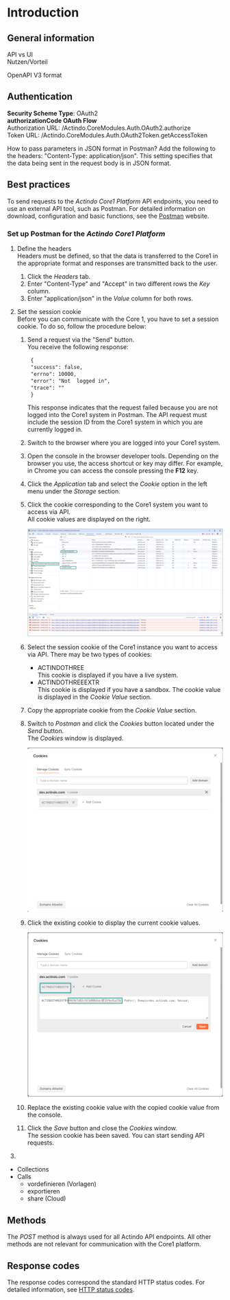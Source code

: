 # Introduction

## General information

API vs UI   
Nutzen/Vorteil 


OpenAPI V3 format


## Authentication

**Security Scheme Type**: OAuth2  
**authorizationCode OAuth Flow**  
Authorization URL: /Actindo.CoreModules.Auth.OAuth2.authorize  
Token URL: /Actindo.CoreModules.Auth.OAuth2Token.getAccessToken  




How to pass parameters in JSON format in Postman?
Add the following to the headers: "Content-Type: application/json". This setting specifies that the data being sent in the request body is in JSON format.


## Best practices

To send requests to the *Actindo Core1 Platform* API endpoints, you need to use an external API tool, such as Postman. For detailed information on download, configuration and basic functions, see the [Postman](https://www.postman.com/ "[https://www.postman.com/]") website.

### Set up Postman for the *Actindo Core1 Platform* 

1. Define the headers  
    Headers must be defined, so that the data is transferred to the Core1 in the appropriate format and responses are transmitted back to the user.

    1. Click the *Headers* tab. 
    2. Enter "Content-Type" and "Accept" in two different rows the *Key* column. 
    3. Enter "application/json" in the *Value* column for both rows.

2. Set the session cookie  
    Before you can communicate with the Core 1, you have to set a session cookie. To do so, follow the procedure below:

    1. Send a request via the "Send" button.  
        You receive the following response:

            {
            "success": false,
            "errno": 10000,
            "error": "Not  logged in",
            "trace": ""
            }
        
        This response indicates that the request failed because you are not logged into the Core1 system in Postman. The API request must include the session ID from the Core1 system in which you are currently logged in.

    2. Switch to the browser where you are logged into your Core1 system. 

    3. Open the console in the browser developer tools. Depending on the browser you use, the access shortcut or key may differ. For example, in Chrome you can access the console pressing the **F12** key.
    
    4. Click the *Application* tab and select the *Cookie* option in the left menu under the *Storage* section.

    5. Click the cookie corresponding to the Core1 system you want to access via API.  
        All cookie values are displayed on the right.

        ![Cookies in console](../../Assets/Screenshots/PIM/API/CookiesConsole.png "[Cookies in console]")
    
    6. Select the session cookie of the Core1 instance you want to access via API. There may be two types of cookies:
        - ACTINDOTHREE  
            This cookie is displayed if you have a live system.
        - ACTINDOTHREEEXTR  
            This cookie is displayed if you have a sandbox.
        The cookie value is displayed in the *Cookie Value* section.

    7. Copy the appropriate cookie from the *Cookie Value* section.  
    
    8. Switch to *Postman* and click the *Cookies* button located under the *Send* button.  
        The *Cookies* window is displayed.

        ![Cookies in console](../../Assets/Screenshots/PIM/API/CookiesWindowPostman.png "[Cookies in console]")

    9. Click the existing cookie to display the current cookie values.

        ![Cookies in console](../../Assets/Screenshots/PIM/API/CookieValuePostman.png "[Cookies in console]")

    10. Replace the existing cookie value with the copied cookie value from the console.

    11. Click the *Save* button and close the *Cookies* window.  
        The session cookie has been saved. You can start sending API requests.


3. 


[comment]: <> (Ref: https://actindo.atlassian.net/wiki/spaces/CW/pages/33193985/How+to+configure+postman+and+make+an+API+call)




- Collections
- Calls 
    - vordefinieren (Vorlagen) 
    - exportieren 
    - share (Cloud)

## Methods 

The *POST* method is always used for all Actindo API endpoints. All other methods are not relevant for communication with the Core1 platform.


## Response codes

The response codes correspond the standard HTTP status codes. For detailed information, see [HTTP status codes](https://en.wikipedia.org/wiki/List_of_HTTP_status_codes "[https://en.wikipedia.org/wiki/List_of_HTTP_status_codes]").
